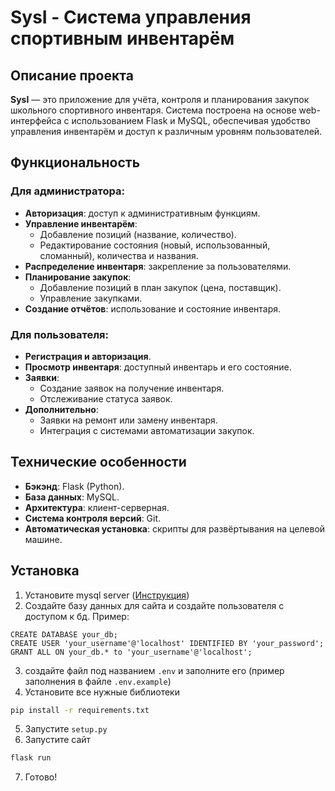 # SysI - Система управления спортивным инвентарём

## Описание проекта
**SysI** — это приложение для учёта, контроля и планирования закупок школьного спортивного инвентаря. Система построена на основе web-интерфейса с использованием Flask и MySQL, обеспечивая удобство управления инвентарём и доступ к различным уровням пользователей.

## Функциональность

### Для администратора:
- **Авторизация**: доступ к административным функциям.
- **Управление инвентарём**:
  - Добавление позиций (название, количество).
  - Редактирование состояния (новый, использованный, сломанный), количества и названия.
- **Распределение инвентаря**: закрепление за пользователями.
- **Планирование закупок**:
  - Добавление позиций в план закупок (цена, поставщик).
  - Управление закупками.
- **Создание отчётов**: использование и состояние инвентаря.

### Для пользователя:
- **Регистрация и авторизация**.
- **Просмотр инвентаря**: доступный инвентарь и его состояние.
- **Заявки**:
  - Создание заявок на получение инвентаря.
  - Отслеживание статуса заявок.
- **Дополнительно**:
  - Заявки на ремонт или замену инвентаря.
  - Интеграция с системами автоматизации закупок.

## Технические особенности
- **Бэкэнд**: Flask (Python).
- **База данных**: MySQL.
- **Архитектура**: клиент-серверная.
- **Система контроля версий**: Git.
- **Автоматическая установка**: скрипты для развёртывания на целевой машине.

## Установка
1. Установите mysql server ([Инструкция](https://dev.mysql.com/doc/mysql-installation-excerpt/5.7/en))
2. Создайте базу данных для сайта и создайте пользователя с доступом к бд. Пример:
```mysql
CREATE DATABASE your_db;
CREATE USER 'your_username'@'localhost' IDENTIFIED BY 'your_password';
GRANT ALL ON your_db.* to 'your_username'@'localhost';
```
3. создайте файл под названием `.env` и заполните его (пример заполнения в файле `.env.example`)
4. Установите все нужные библиотеки
```bash
pip install -r requirements.txt
```
5. Запустите `setup.py`
6. Запустите сайт
```bash
flask run
```
7. Готово!